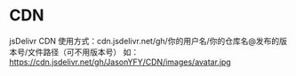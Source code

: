 # CDN
jsDelivr CDN
使用方式：cdn.jsdelivr.net/gh/你的用户名/你的仓库名@发布的版本号/文件路径（可不用版本号）
如：https://cdn.jsdelivr.net/gh/JasonYFY/CDN/images/avatar.jpg

